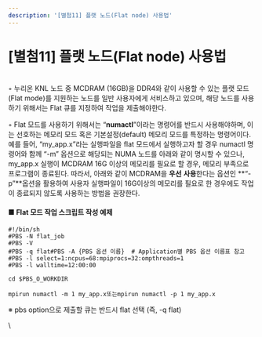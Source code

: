 ```yaml
---
description: '[별첨11] 플랫 노드(Flat node) 사용법'
---
```


# \[별첨11] 플랫 노드(Flat node) 사용법

\
◦ 누리온 KNL 노드 중 MCDRAM (16GB)을 DDR4와 같이 사용할 수 있는 플랫 모드 (Flat mode)를 지원하는 노드를 일반 사용자에게 서비스하고 있으며, 해당 노드를 사용하기 위해서는 Flat 큐를 지정하여 작업을 제출해야한다.

◦ Flat 모드를 사용하기 위해서는 “**numactl**”이라는 명령어를 반드시 사용해야하며, 이는 선호하는 메모리 모드 혹은 기본설정(default) 메모리 모드를 특정하는 명령어이다. 예를 들어, “my\_app.x”라는 실행파일을 flat 모드에서 실행하고자 할 경우 numactl 명령어와 함께 “-m” 옵션으로 해당되는 NUMA 노드를 아래와 같이 명시할 수 있으나, my\_app.x 실행이 MCDRAM 16G 이상의 메모리를 필요로 할 경우, 메모리 부족으로 프로그램이 종료된다. 따라서, 아래와 같이 MCDRAM을 **우선** **사용**한다는 옵션인 \*\*“-p”\*\*옵션을 활용하여 사용자 실행파일이 16G이상의 메모리를 필요로 한 경우에도 작업이 종료되지 않도록 사용하는 방법을 권장한다.

#### ■ **Flat 모드 작업 스크립트 작성 예제**

```
#!/bin/sh
#PBS -N flat_job
#PBS -V
#PBS -q flat#PBS -A {PBS 옵션 이름}  # Application별 PBS 옵션 이름표 참고
#PBS -l select=1:ncpus=68:mpiprocs=32:ompthreads=1
#PBS -l walltime=12:00:00

cd $PBS_O_WORKDIR

mpirun numactl -m 1 my_app.x또는mpirun numactl -p 1 my_app.x
```

※ pbs option으로 제출할 큐는 반드시 flat 선택 (즉, -q flat)

\\

